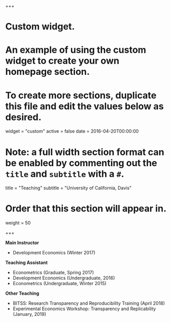 +++
# Custom widget.
# An example of using the custom widget to create your own homepage section.
# To create more sections, duplicate this file and edit the values below as desired.
widget = "custom"
active = false
date = 2016-04-20T00:00:00

# Note: a full width section format can be enabled by commenting out the `title` and `subtitle` with a `#`.
title = "Teaching"
subtitle = "University of California, Davis"

# Order that this section will appear in.
weight = 50

+++

**Main Instructor**

- Development Economics (Winter 2017)

**Teaching Assistant**

- Econometrics (Graduate, Spring 2017)
- Development Economics (Undergraduate, 2016)
- Econometrics (Undergraduate, Winter 2015)

**Other Teaching**

- BITSS: Research Transparency and Reproducibility Training (April 2018)
- Experimental Economics Workshop: Transparency and Replicability (January, 2019)
